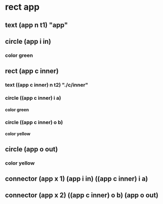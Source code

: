 # rect app
## text (app n t1) "app"
## circle (app i in)
### color green
## rect (app c inner)
### text ((app c inner) n t2) "./c/inner"
### circle ((app c inner) i a)
#### color green
### circle ((app c inner) o b)
#### color yellow
## circle (app o out)
### color yellow
## connector (app x 1) (app i in) ((app c inner) i a)
## connector (app x 2) ((app c inner) o b) (app o out)


